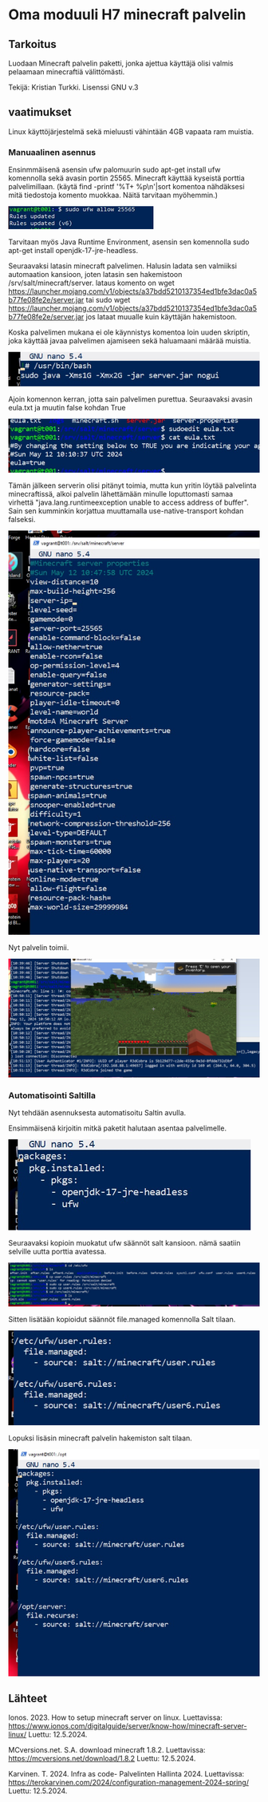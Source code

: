 # Oma moduuli H7 minecraft palvelin

## Tarkoitus

Luodaan Minecraft palvelin paketti, jonka ajettua käyttäjä olisi valmis pelaamaan minecraftiä välittömästi.

Tekijä: Kristian Turkki. Lisenssi GNU v.3

## vaatimukset

Linux käyttöjärjestelmä sekä mieluusti vähintään 4GB vapaata ram muistia.

### Manuaalinen asennus

Ensinmmäisenä asensin ufw palomuurin sudo apt-get install ufw komennolla sekä avasin portin 25565. Minecraft käyttää kyseistä porttia palvelimillaan. (käytä find -printf '%T+ %p\n'|sort komentoa nähdäksesi mitä tiedostoja komento muokkaa. Näitä tarvitaan myöhemmin.)

![image text](https://github.com/Disturbedcobra/Palvelinten-hallinta-2024/blob/0c05292c0e1e8380b14dc719283839055790c79e/ufw%20port.jpg)

Tarvitaan myös Java Runtime Environment, asensin sen komennolla sudo apt-get install openjdk-17-jre-headless.

Seuraavaksi latasin minecraft palvelimen. Halusin ladata sen valmiiksi automaation kansioon, joten latasin sen hakemistoon /srv/salt/minecraft/server. lataus komento on wget https://launcher.mojang.com/v1/objects/a37bdd5210137354ed1bfe3dac0a5b77fe08fe2e/server.jar tai sudo wget https://launcher.mojang.com/v1/objects/a37bdd5210137354ed1bfe3dac0a5b77fe08fe2e/server.jar jos lataat muualle kuin käyttäjän hakemistoon.

Koska palvelimen mukana ei ole käynnistys komentoa loin uuden skriptin, joka käyttää javaa palvelimen ajamiseen sekä haluamaani määrää muistia.

![image text](https://github.com/Disturbedcobra/Palvelinten-hallinta-2024/blob/d03ef98de49a954c74a63051984dd13d4bcca50d/skripti%20server.jpg)

Ajoin komennon kerran, jotta sain palvelimen purettua. Seuraavaksi avasin eula.txt ja muutin false kohdan True

![image text](https://github.com/Disturbedcobra/Palvelinten-hallinta-2024/blob/5cd1a9b2f5d89bcd0d40118fa84cebd53671be46/eula.jpg)

Tämän jälkeen serverin olisi pitänyt toimia, mutta kun yritin löytää palvelinta minecraftissä, alkoi palvelin lähettämään minulle loputtomasti samaa virhettä "java.lang.runtimeexception unable to access address of buffer". Sain sen kumminkin korjattua muuttamalla use-native-transport kohdan falseksi.

![image text](https://github.com/Disturbedcobra/Palvelinten-hallinta-2024/blob/49dae75a9a0ab7eb678d5b811c2b8f9a72378ffa/server.properties.jpg)

Nyt palvelin toimii.

![image text](https://github.com/Disturbedcobra/Palvelinten-hallinta-2024/blob/99f7535998b6d70befffbdd670c5fbe8c15a2b64/server%20works.jpg)

### Automatisointi Saltilla

Nyt tehdään asennuksesta automatisoitu Saltin avulla.

Ensimmäisenä kirjoitin mitkä paketit halutaan asentaa palvelimelle.

![image text](https://github.com/Disturbedcobra/Palvelinten-hallinta-2024/blob/8b79a34230541ec1d5720b895047936e70c4557d/h7%20packages.jpg)

Seuraavaksi kopioin muokatut ufw säännöt salt kansioon. nämä saatiin selville uutta porttia avatessa. 

![image text](https://github.com/Disturbedcobra/Palvelinten-hallinta-2024/blob/cd0183f78fb618414a86cae917c98a3c8cee8440/user%20rules.jpg)

Sitten lisätään kopioidut säännöt file.managed komennolla Salt tilaan.

![image text](https://github.com/Disturbedcobra/Palvelinten-hallinta-2024/blob/fb2895e76b546af37933fba15485b81f3b716efc/h7%20rules.jpg)

Lopuksi lisäsin minecraft palvelin hakemiston salt tilaan. 

![image text](https://github.com/Disturbedcobra/Palvelinten-hallinta-2024/blob/74b00b40141d6d8ab01c10a30ce303993c3a4a38/h7%20minecraft%20init.jpg)



## Lähteet

Ionos. 2023. How to setup minecraft server on linux. Luettavissa: https://www.ionos.com/digitalguide/server/know-how/minecraft-server-linux/ Luettu: 12.5.2024.

MCversions.net. S.A. download minecraft 1.8.2. Luettavissa: https://mcversions.net/download/1.8.2 Luettu: 12.5.2024.

Karvinen. T. 2024. Infra as code- Palvelinten Hallinta 2024. Luettavissa: https://terokarvinen.com/2024/configuration-management-2024-spring/ Luettu: 12.5.2024.
